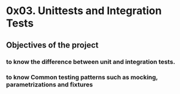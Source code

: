 # 0x03. Unittests and Integration Tests
## Objectives of the project
### to know the difference between unit and integration tests.
### to know Common testing patterns such as mocking, parametrizations and fixtures